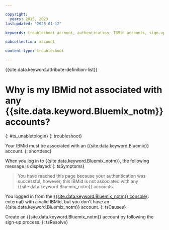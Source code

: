 ```yaml
---

copyright:
  years: 2015, 2023
lastupdated: "2023-01-12"

keywords: troubleshoot account, authentication, IBMid accounts, sign-up error

subcollection: account

content-type: troubleshoot

---
```


{{site.data.keyword.attribute-definition-list}}


# Why is my IBMid not associated with any {{site.data.keyword.Bluemix_notm}} accounts?
{: #ts_unabletologin}
{: troubleshoot}

Your IBMid must be associated with an {{site.data.keyword.Bluemix}} account.
{: shortdesc}

When you log in to {{site.data.keyword.Bluemix_notm}}, the following message is displayed:
{: tsSymptoms}

> You have reached this page because your authentication was successful, however, this IBMid is not associated with any {{site.data.keyword.Bluemix_notm}} accounts.

You logged in from the [{{site.data.keyword.Bluemix_notm}} console](/){: external}  with a valid IBMid, but you don't have an {{site.data.keyword.Bluemix_notm}} account.
{: tsCauses}

Create an {{site.data.keyword.Bluemix_notm}} account by following the sign-up process.
{: tsResolve}
